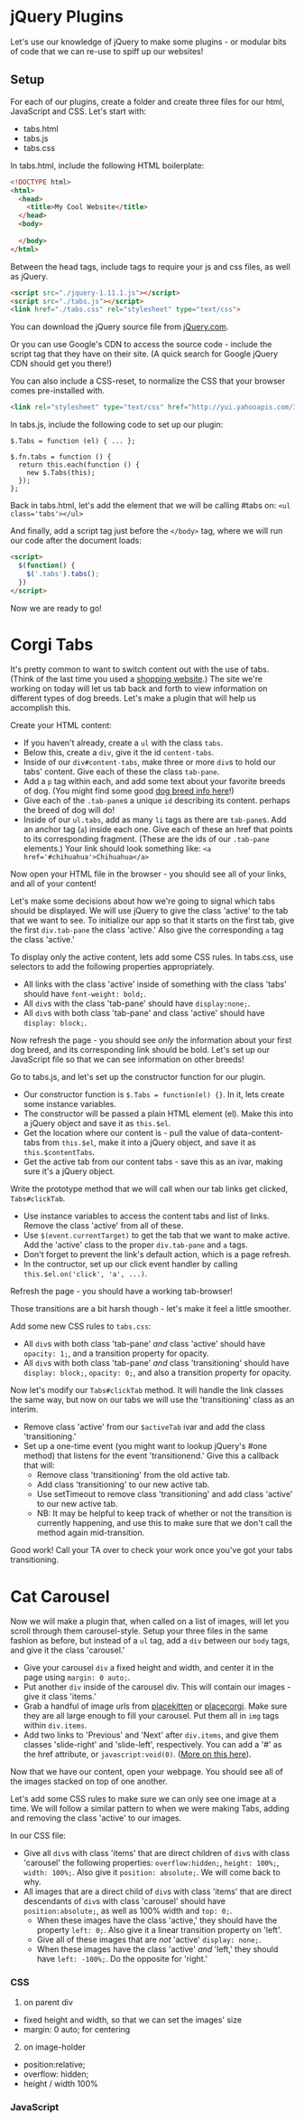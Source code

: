 # jQuery Plugins

Let's use our knowledge of jQuery to make some plugins - or
modular bits of code that we can re-use to spiff up our websites!

## Setup
For each of our plugins, create a folder and create three files for our html, JavaScript and CSS. Let's start with: 
* tabs.html
* tabs.js
* tabs.css

In tabs.html, include the following HTML boilerplate:
```html
<!DOCTYPE html>
<html>
  <head>
    <title>My Cool Website</title>
  </head>
  <body>
    
  </body>
</html>
```
Between the head tags, include tags to require your js and css files, as well as jQuery.
```html
<script src="./jquery-1.11.1.js"></script>
<script src="./tabs.js"></script>
<link href="./tabs.css" rel="stylesheet" type="text/css">
```

You can download the jQuery source file from [jQuery.com](http://jquery.com/download/).

Or you can use Google's CDN to access the source code - include the script tag that they have on their site. (A quick search for Google jQuery CDN should get you there!)

You can also include a CSS-reset, to normalize the CSS that your browser comes pre-installed with.
```html
<link rel="stylesheet" type="text/css" href="http://yui.yahooapis.com/3.17.2/build/cssreset/cssreset-min.css">
```

In tabs.js, include the following code to set up our plugin:
```
$.Tabs = function (el) { ... };

$.fn.tabs = function () {
  return this.each(function () {
    new $.Tabs(this);
  });
};
```

Back in tabs.html, let's add the element that we will be calling #tabs on:
`<ul class='tabs'></ul>`

And finally, add a script tag just before the `</body>` tag, where we will
run our code after the document loads:
```html
<script>
  $(function() {
    $('.tabs').tabs();
  })
</script>
```

Now we are ready to go!

# Corgi Tabs
It's pretty common to want to switch content out with the use of tabs. (Think of the last time you used a [shopping website](http://www.staples.com/Paper-Mate-Sharpwriter-Mechanical-Pencils-7mm-Yellow-Barrel-Dozen/product_107250).)
The site we're working on today will let us tab back and forth to view information on different types of dog breeds. Let's make a plugin that will help us accomplish this.  

Create your HTML content:

* If you haven't already, create a `ul` with the class `tabs`.
* Below this, create a `div`, give it the id `content-tabs`.
* Inside of our `div#content-tabs`, make three or more `div`s to hold our tabs' content. Give each of these the class `tab-pane`. 
* Add a `p` tag within each, and add some text about your favorite breeds of dog. (You might find some good [dog breed info here](http://www.justdogbreeds.com/all-dog-breeds.html)!)
* Give each of the `.tab-pane`s a unique `id` describing its content. perhaps the breed of dog will do!
* Inside of our `ul.tabs`, add as many `li` tags as there are `tab-pane`s. Add an anchor tag (`a`) inside each one. Give each of these an href that points to its corresponding fragment. (These are the ids of our `.tab-pane` elements.) Your link should look something like: `<a href='#chihuahua'>Chihuahua</a>`

Now open your HTML file in the browser - you should see all of your links, and all of your content! 

Let's make some decisions about how we're going to signal which tabs should be displayed. We will use jQuery to give the class 'active' to the tab that we want to see. To initialize our app so that it starts on the first tab, give the first `div.tab-pane` the class 'active.' Also give the corresponding `a` tag the class 'active.'

To display only the active content, lets add some CSS rules. In tabs.css, use selectors to add the following properties appropriately.

* All links with the class 'active' inside of something with the class 'tabs' should have `font-weight: bold;`.
* All `div`s with the class 'tab-pane' should have `display:none;`.
* All `div`s with both class 'tab-pane' and class 'active' should have `display: block;`.

Now refresh the page - you should see _only_ the information about your first dog breed, and its corresponding link should be bold. Let's set up our JavaScript file so that we can see information on other breeds!

Go to tabs.js, and let's set up the constructor function for our plugin.

* Our constructor function is `$.Tabs = function(el) {}`. In it, lets create some instance variables.
* The constructor will be passed a plain HTML element (el). Make this into a jQuery object and save it as `this.$el`.
* Get the location where our content is - pull the value of data-content-tabs from `this.$el`, make it into a jQuery object, and save it as `this.$contentTabs`.
* Get the active tab from our content tabs - save this as an ivar, making sure it's a jQuery object.

Write the prototype method that we will call when our tab links get clicked, `Tabs#clickTab`.

* Use instance variables to access the content tabs and list of links. Remove the class 'active' from all of these.
* Use `$(event.currentTarget)` to get the tab that we want to make active. Add the 'active' class to the proper `div.tab-pane` and `a` tags.
* Don't forget to prevent the link's default action, which is a page refresh.
* In the contructor, set up our click event handler by calling `this.$el.on('click', 'a', ...)`.

Refresh the page - you should have a working tab-browser!   

Those transitions are a bit harsh though - let's make it feel a little smoother.

Add some new CSS rules to `tabs.css`:

* All `div`s with both class 'tab-pane' _and_ class 'active' should have `opacity: 1;`, and a transition property for opacity.
* All `div`s with both class 'tab-pane' _and_ class 'transitioning' should have `display: block;`, `opacity: 0;`, and also a transition property for opacity.

Now let's modify our `Tabs#clickTab` method. It will handle the link classes the same way, but now on our tabs we will use the 'transitioning' class as an interim. 

* Remove class 'active' from our `$activeTab` ivar and add the class 'transitioning.'
* Set up a one-time event (you might want to lookup jQuery's #one method) that listens for the event 'transitionend.' Give this a callback that will:
    * Remove class 'transitioning' from the old active tab.
    * Add class 'transitioning' to our new active tab.
    * Use setTimeout to remove class 'transitioning' and add class 'active' to our new active tab.
    * NB: It may be helpful to keep track of whether or not the transition is currently happening, and use this to make sure that we don't call the method again mid-transition.

Good work! Call your TA over to check your work once you've got your tabs transitioning.

# Cat Carousel
Now we will make a plugin that, when called on a list of images, will let you scroll through them carousel-style. Setup your three files in the same fashion as before, but instead of a `ul` tag, add a `div` between our `body` tags, and give it the class 'carousel.'

* Give your carousel `div` a fixed height and width, and center it in the page using `margin: 0 auto;`.
* Put another `div` inside of the carousel div. This will contain our images - give it class 'items.'
* Grab a handful of image urls from [placekitten](http://www.placekitten.com) or [placecorgi](http://placecorgi.com/). Make sure they are all large enough to fill your carousel. Put them all in `img` tags within `div.items`.
* Add two links to 'Previous' and 'Next' after `div.items`, and give them classes 'slide-right' and 'slide-left', respectively. You can add a '#' as the href attribute, or `javascript:void(0)`. ([More on this here](http://stackoverflow.com/questions/1291942/what-does-javascriptvoid0-mean)).

Now that we have our content, open your webpage. You should see all of the images stacked on top of one another.

Let's add some CSS rules to make sure we can only see one image at a time. We will follow a similar pattern to when we were making Tabs, adding and removing the class 'active' to our images.

In our CSS file:

* Give all `div`s with class 'items' that are direct children of `div`s with class 'carousel' the following properties: `overflow:hidden;`, `height: 100%;`, `width: 100%;`. Also give it `position: absolute;`. We will come back to why.
* All images that are a direct child of `div`s with class 'items' that are direct descendants of `div`s with class 'carousel' should have `position:absolute;`, as well as 100% width and `top: 0;`. 
    * When these images have the class 'active,' they should have the property `left: 0;`. Also give it a linear transition property on 'left'.
    * Give all of these images that are _not_ 'active' `display: none;`.
    * When these images have the class 'active' _and_ 'left,' they should have `left: -100%;`. Do the opposite for 'right.'



### CSS
1. on parent div
* fixed height and width, so that we can set the images' size
* margin: 0 auto; for centering
2. on image-holder
* position:relative;
* overflow: hidden;
* height / width 100%
### JavaScript

